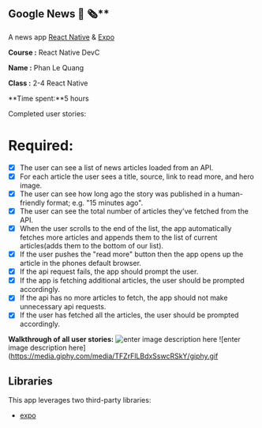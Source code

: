 ## **Google News 📰 🗞️\*\***

A news app [React Native](https://facebook.github.io/react-native/) & [Expo](https://expo.io/)

**Course :** React Native DevC

**Name :** Phan Le Quang

**Class :** 2-4 React Native

**Time spent:**5 hours

Completed user stories:

# Required:

- [x] The user can see a list of news articles loaded from an API.
- [x] For each article the user sees a title, source, link to read more, and hero image.
- [x] The user can see how long ago the story was published in a human-friendly format; e.g. "15 minutes ago".
- [x] The user can see the total number of articles they've fetched from the API.
- [x] When the user scrolls to the end of the list, the app automatically fetches more articles and appends them to the list of current articles(adds them to the bottom of our list).
- [x] If the user pushes the "read more" button then the app opens up the article in the phones default browser.
- [x] If the api request fails, the app should prompt the user.
- [x] If the app is fetching additional articles, the user should be prompted accordingly.
- [x] If the api has no more articles to fetch, the app should not make unnecessary api requests.
- [x] If the user has fetched all the articles, the user should be prompted accordingly.

**Walkthrough of all user stories:**
![enter image description here](https://media.giphy.com/media/jV6JPgBSaVsXjo3gyW/giphy.gif)
![enter image description here](https://media.giphy.com/media/TFZrFlLBdxSswcRSkY/giphy.gif

## [](https://github.com/codepath/android-rottentomatoes-demo/blob/submission/README.md#libraries)Libraries

This app leverages two third-party libraries:

- [expo](https://expo.io/)
